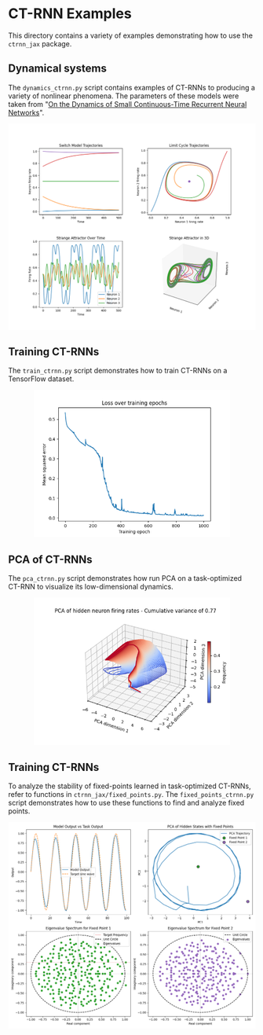 # CT-RNN Examples
This directory contains a variety of examples demonstrating how to use the `ctrnn_jax` package.

## Dynamical systems
The `dynamics_ctrnn.py` script contains examples of CT-RNNs to producing a variety of nonlinear phenomena. The parameters of these models were taken from "[On the Dynamics of Small Continuous-Time Recurrent Neural Networks](https://doi.org/10.1177/105971239500300405)".

<div align="center">
<img src="https://github.com/keith-murray/ctrnn-jax/blob/fixed-points/results/ctrnn_dynamics.png" alt="ctrnn_dynamics" width="600"></img>
</div>

## Training CT-RNNs
The `train_ctrnn.py` script demonstrates how to train CT-RNNs on a TensorFlow dataset.

<div align="center">
<img src="https://github.com/keith-murray/ctrnn-jax/blob/fixed-points/results/loss_curve.png" alt="loss_curve" width="400"></img>
</div>

## PCA of CT-RNNs
The `pca_ctrnn.py` script demonstrates how run PCA on a task-optimized CT-RNN to visualize its low-dimensional dynamics.

<div align="center">
<img src="https://github.com/keith-murray/ctrnn-jax/blob/fixed-points/results/pca_plot.png" alt="pca_plot" width="400"></img>
</div>

## Training CT-RNNs
To analyze the stability of fixed-points learned in task-optimized CT-RNNs, refer to functions in `ctrnn_jax/fixed_points.py`. The `fixed_points_ctrnn.py` script demonstrates how to use these functions to find and analyze fixed points.

<div align="center">
<img src="https://github.com/keith-murray/ctrnn-jax/blob/fixed-points/results/fixed_points.png" alt="fixed_points" width="600"></img>
</div>
